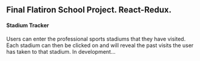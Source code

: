 <h2>Final Flatiron School Project. React-Redux.</h2>

<h4>Stadium Tracker</h4>

<p>Users can enter the professional sports stadiums that they have visited. Each stadium can then be clicked on and will reveal the past visits the user has taken to that stadium. In development...</p>